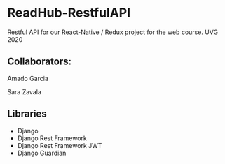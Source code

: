 # ReadHub-RestfulAPI
Restful API for our React-Native / Redux project for the web course. UVG 2020

## Collaborators:

<p>Amado Garcia</p>
<p>Sara Zavala</p>

## Libraries
<ul>
<li> Django </li>
<li> Django Rest Framework </li>
<li> Django Rest Framework JWT </li>
<li> Django Guardian</li>
 </ul>
